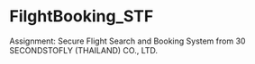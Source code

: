 # FilghtBooking_STF
Assignment: Secure Flight Search and Booking System from 30 SECONDSTOFLY (THAILAND) CO., LTD. 
